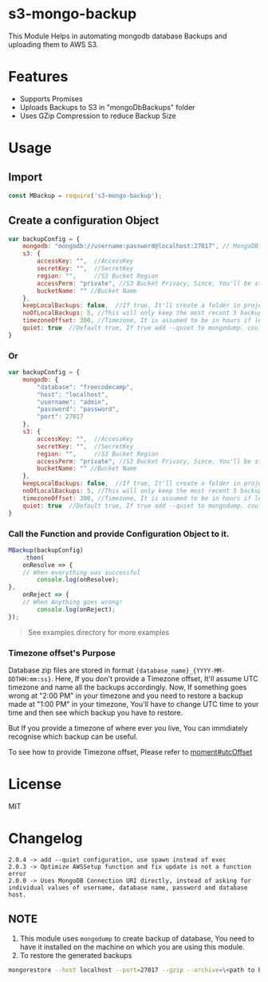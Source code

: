 # s3-mongo-backup
This Module Helps in automating mongodb database Backups and uploading them to AWS S3.

# Features

- Supports Promises
- Uploads Backups to S3 in "mongoDbBackups" folder
- Uses GZip Compression to reduce Backup Size

# Usage

## Import

```javascript
const MBackup = require('s3-mongo-backup');
```

## Create a configuration Object

```javascript
var backupConfig = {
    mongodb: "mongodb://username:password@localhost:27017", // MongoDB Connection URI
    s3: {
        accessKey: "",  //AccessKey
        secretKey: "",  //SecretKey
        region: "",     //S3 Bucket Region
        accessPerm: "private", //S3 Bucket Privacy, Since, You'll be storing Database, Private is HIGHLY Recommended
        bucketName: "" //Bucket Name
    },
    keepLocalBackups: false,  //If true, It'll create a folder in project root with database's name and store backups in it and if it's false, It'll use temporary directory of OS
    noOfLocalBackups: 5, //This will only keep the most recent 5 backups and delete all older backups from local backup directory
    timezoneOffset: 300, //Timezone, It is assumed to be in hours if less than 16 and in minutes otherwise
    quiet: true  //Default true, If true add --quiet to mongodump. could be usefull under linux
}
```

### Or

```javascript
var backupConfig = {
    mongodb: {
        "database": "freecodecamp",
        "host": "localhost",
        "username": "admin",
        "password": "password",
        "port": 27017
    },   
    s3: {
        accessKey: "",  //AccessKey
        secretKey: "",  //SecretKey
        region: "",     //S3 Bucket Region
        accessPerm: "private", //S3 Bucket Privacy, Since, You'll be storing Database, Private is HIGHLY Recommended
        bucketName: "" //Bucket Name
    },
    keepLocalBackups: false,  //If true, It'll create a folder in project root with database's name and store backups in it and if it's false, It'll use temporary directory of OS
    noOfLocalBackups: 5, //This will only keep the most recent 5 backups and delete all older backups from local backup directory
    timezoneOffset: 300, //Timezone, It is assumed to be in hours if less than 16 and in minutes otherwise
    quiet: true  //Default true, If true add --quiet to mongodump. could be usefull under linux
}
```


### Call the Function and provide Configuration Object to it.

```javascript
MBackup(backupConfig)
    .then(
    onResolve => {
    // When everything was successful
        console.log(onResolve);
},
    onReject => {
    // When Anything goes wrong!
        console.log(onReject);
});
```

> See examples directory for more examples

### Timezone offset's Purpose

Database zip files are stored in format `{database_name}_{YYYY-MM-DDTHH:mm:ss}`. Here, If you don't provide a Timezone offset, It'll assume UTC timezone and name all the backups accordingly. Now, If something goes wrong at "2:00 PM" in your timezone and you need to restore a backup made at "1:00 PM" in your timezone, You'll have to change UTC time to your time and then see which backup you have to restore.

But If you provide a timezone of where ever you live, You can immdiately recognise which backup can be useful.

To see how to provide Timezone offset, Please refer to [moment#utcOffset](http://momentjs.com/docs/#/manipulating/utc-offset/)

# License

MIT

# Changelog

    2.0.4 -> add --quiet configuration, use spawn instead of exec
    2.0.3 -> Optimize AWSSetup function and fix update is not a function error
    2.0.0 -> Uses MongoDB Connection URI directly, instead of asking for individual values of username, database name, password and database host.


## NOTE

1. This module uses `mongodump` to create backup of database, You need to have it installed on the machine on which you are using this module.
2. To restore the generated backups

```bash
mongorestore --host localhost --port=27017 --gzip --archive=\<path to backup.gz\>
```
